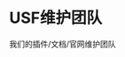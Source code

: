 <script setup>
import { VPTeamMembers } from 'vitepress/theme'

const members = [
  {
    avatar: 'http://q.qlogo.cn/headimg_dl?dst_uin=1390909155&spec=640&img_type=jpg',
    name: 'EarthDLL',
    title: '维护/编辑/主程序/领导者',
    links: [
      { icon: 'github', link: 'https://github.com/EarthDLL' },
    ]
  },
  {
    avatar: 'http://q.qlogo.cn/headimg_dl?dst_uin=3295999260&spec=640&img_type=jpg',
    name: 'cw1551',
    title: '维护/编辑/主程序',
  },
  {
    avatar: 'http://q.qlogo.cn/headimg_dl?dst_uin=1003725607&spec=640&img_type=jpg',
    name: 'qcbby',
    title: '维护/编辑',
    links: [
      { icon: 'github', link: 'https://github.com/mcqcbby' },
    ]
  },
  {
    avatar: 'http://q.qlogo.cn/headimg_dl?dst_uin=251273640&spec=640&img_type=jpg',
    name: 'dyf189',
    title: '维护/编辑',
    links: [
      { icon: 'github', link: 'https://github.com/dyf189' },
    ]
  },
  {
    avatar: 'http://q.qlogo.cn/headimg_dl?dst_uin=2629213042&spec=640&img_type=jpg',
    name: 'YYTZ666',
    title: '编辑/下载站',
    links: [
      { icon: 'github', link: 'https://github.com/YYTZ666' },
    ]
  },
    {
    avatar: 'http://q.qlogo.cn/headimg_dl?dst_uin=3028251364&spec=640&img_type=jpg',
    name: 'XiaoXiaoYang',
    title: '维护',
    links: [
      { icon: 'github', link: 'https://github.com/XiaoXiaoYang233' },
    ]
  },
    {
    avatar: 'http://q.qlogo.cn/headimg_dl?dst_uin=100&spec=640&img_type=jpg',
    name: 'Antonbin ',
    title: '维护',
    links: [
      { icon: 'github', link: 'https://github.com/' },
    ]
  },
  {
    avatar: 'https://mirror.mengze2.cn/proxy/github.com/MengZe2l.png',
    name: 'MengZe2l',
    title: '维护/编辑(退出成员)',
    links: [
      { icon: 'github', link: 'https://github.com/MengZe2l' },
      { icon: 'x', link: 'https://x.com/MengZe2' }
    ]
  },
]
</script>

# USF维护团队

我们的插件/文档/官网维护团队

<VPTeamMembers size="small" :members="members" />
